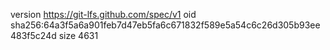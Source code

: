 version https://git-lfs.github.com/spec/v1
oid sha256:64a3f5a6a901feb7d47eb5fa6c671832f589e5a54c6c26d305b93ee483f5c24d
size 4631
